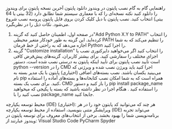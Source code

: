 راهنمایی گام به گام نصب پایتون در ویندوز
دانلود پایتون 
آخرین نسخه پایتون برای ویندوز را  دانلود کنید
 نکته نسخه‌ای را که با معماری سیستم شما تطابق دارد (32 بیتی یا 64 بیتی) انتخاب کنید.
نصب پایتون
با دبل کلیک کردن بروی فایل پایتون پروسه نصب شروع می‌شود. نکات ذیل را در نظر‌بگیرد.
1.	در صفحه اول، اطمینان حاصل کنید که گزینه"Add Python X.Y to PATH"  را انتخاب کرده‌اید. این گزینه به طور خودکار متغیر محیطی PATH را تنظیم می‌کند که به شما اجازه می‌دهد که به راحتی از خط فرمان Python را اجرا کنید.
2.	گزینه "Customize installation" را انتخاب کنید اگر می‌خواهید دایرکتوری نصب یا اجزای مختلف را سفارشی کنید. برای بیشتر کاربران، گزینه‌های پیش‌فرض کافی است
تأیید نصب پایتون
برای تأیید اینکه پایتون به درستی نصب شده است، دستور python --version را در CMD اجرا کنید باید ویرژن نصب شده و ویرژنی که می‌بینید یکسان باشند.
نصب بسته‌های اضافی (اختیاری)
پایتون با یک مدیر بسته به نام pip همراه است که به شما امکان نصب کتابخانه‌ها و بسته‌های آماده را استفاده کنید. برای نصب یک بسته، CMD را باز کنید و دستور pip install package_name را استفاده کنید . هنگام اجرا در نظر داشته باشید که بسته یا پکیجی که میخواهید نصب کنید را با package_name جابجا کنید.

محیط توسعه یکپارچه (IDE) (اختیاری):
هر چند که می‌توانید کد پایتون خود را در هر ویرایشگر متنی بنویسید، استفاده از محیط توسعه یکپارچه (IDE) می‌تواند تجربه برنامه‌نویسی شما را بهبود بخشد. برخی از انتخاب‌های معروف برای توسعه پایتون در ویندوز عبارتند از:
Visual Studio Code
PyCharm
Spyder

